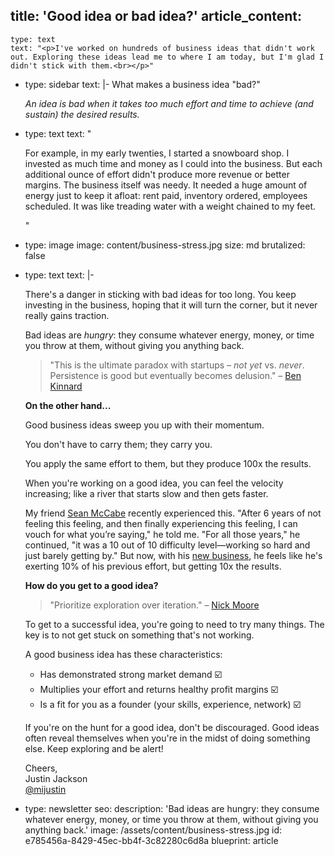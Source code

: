 title: 'Good idea or bad idea?'
article_content:
  -
    type: text
    text: "<p>I've worked on hundreds of business ideas that didn't work out. Exploring these ideas lead me to where I am today, but I'm glad I didn't stick with them.<br></p>"
  -
    type: sidebar
    text: |-
      What makes a business idea "bad?"

      _An idea is bad when it takes too much effort and time to achieve (and sustain) the desired results._
  -
    type: text
    text: "<p>For example, in my early twenties, I started a snowboard shop. I invested as much time and money as I could into the business. But each additional ounce of effort didn't produce more revenue or better margins. The business itself was needy. It needed a huge amount of energy just to keep it afloat: rent paid, inventory ordered, employees scheduled. It was like treading water with a weight chained to my feet.</p>"
  -
    type: image
    image: content/business-stress.jpg
    size: md
    brutalized: false
  -
    type: text
    text: |-
      <p>There's a danger in sticking with bad ideas for too long. You keep investing in the business, hoping that it will turn the corner, but it never really gains traction.</p><p>Bad ideas are <i>hungry</i>: they consume whatever energy, money, or time you throw at them, without giving you anything back.</p><blockquote><p>"This is the ultimate paradox with startups –&nbsp;<i>not yet</i>&nbsp;vs.&nbsp;<i>never</i>. Persistence is good but eventually becomes delusion." –&nbsp;<a href="https://twitter.com/HolfolioBen/status/1296565549619699713">Ben Kinnard</a></p></blockquote><p><b>On the other hand...</b></p><p>Good business ideas sweep you up with their momentum.&nbsp;</p><p>You don't have to carry them; they carry you.

      You apply the same effort to them, but they produce 100x the results.</p><p>When you're working on a good idea, you can feel the velocity increasing; like a river that starts slow and then gets faster.</p><p>My friend <a href="https://twitter.com/seanwes/status/1296610581386891264">Sean McCabe</a> recently experienced this. "After 6 years of not feeling this feeling, and then finally experiencing this feeling, I can vouch for what you’re saying," he told me. "For all those years," he continued, "it was a 10 out of 10 difficulty level—working so hard and just barely getting by." But now, with his <a href="https://seanwes.com/contact/?inquiry_type=seanwes%20media">new business</a>, he feels like he's exerting 10% of his previous effort, but getting 10x the results.</p><p><b>How do you get to a good idea?</b></p><blockquote><p>"Prioritize exploration over iteration." – <a href="https://twitter.com/nickwritesit/status/1296572227488546822">Nick Moore</a></p></blockquote><p>To get to a successful idea, you're going to need to try many things. The key is to not get stuck on something that's not working.</p><p>A good business idea has these characteristics:</p><ul><li>Has demonstrated strong market demand ☑️<br></li><li>Multiplies your effort and returns healthy profit margins ☑️</li><li>Is a fit for you as a founder (your skills, experience, network) ☑️</li></ul><p>If you're on the hunt for a good idea, don't be discouraged. Good ideas often reveal themselves when you're in the midst of doing something else. Keep exploring and be alert!</p><p>Cheers,<br>Justin Jackson<br><a href="https://twitter.com/mijustin">@mijustin</a></p>
  -
    type: newsletter
seo:
  description: 'Bad ideas are hungry: they consume whatever energy, money, or time you throw at them, without giving you anything back.'
  image: /assets/content/business-stress.jpg
id: e785456a-8429-45ec-bb4f-3c82280c6d8a
blueprint: article
